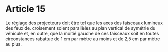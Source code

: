 # Article 15

Le réglage des projecteurs doit être tel que les axes des faisceaux lumineux des feux de. croisement soient parallèles au plan vertical de symétrie du véhicule et, en outre, que la moitié gauche de ces faisceaux soit en toutes circonstances rabattue de 1 cm par mètre au moins et de 2,5 cm par mètre au plus.
